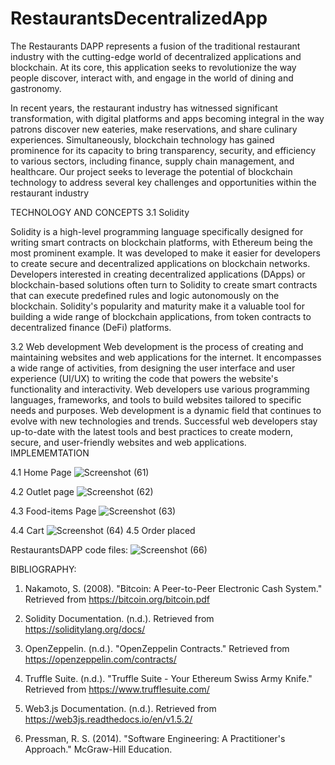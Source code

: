 # RestaurantsDecentralizedApp

The Restaurants DAPP represents a fusion of the traditional restaurant industry with the cutting-edge world of decentralized applications and blockchain. At its core, this application seeks to revolutionize the way people discover, interact with, and engage in the world of dining and gastronomy.

In recent years, the restaurant industry has witnessed significant transformation, with digital platforms and apps becoming integral in the way patrons discover new eateries, make reservations, and share culinary experiences. Simultaneously, blockchain technology has gained prominence for its capacity to bring transparency, security, and efficiency to various sectors, including finance, supply chain management, and healthcare.
Our project seeks to leverage the potential of blockchain technology to address several key challenges and opportunities within the restaurant industry

TECHNOLOGY AND CONCEPTS
3.1 Solidity

Solidity is a high-level programming language specifically designed for writing smart contracts on blockchain platforms, with Ethereum being the most prominent example. It was developed to make it easier for developers to create secure and decentralized applications on blockchain networks.
Developers interested in creating decentralized applications (DApps) or blockchain-based solutions often turn to Solidity to create smart contracts that can execute predefined rules and logic autonomously on the blockchain. Solidity's popularity and maturity make it a valuable tool for building a wide range of blockchain applications, from token contracts to decentralized finance (DeFi) platforms.

3.2  Web development
Web development is the process of creating and maintaining websites and web applications for the internet. It encompasses a wide range of activities, from designing the user interface and user experience (UI/UX) to writing the code that powers the website's functionality and interactivity. Web developers use various programming languages, frameworks, and tools to build websites tailored to specific needs and purposes.
Web development is a dynamic field that continues to evolve with new technologies and trends. Successful web developers stay up-to-date with the latest tools and best practices to create modern, secure, and user-friendly websites and web applications.
IMPLEMEMTATION

4.1 Home Page
![Screenshot (61)](https://github.com/Akshavya2509/RestaurantsDecentralizedApp/assets/97899039/7946b5d8-7ceb-46ba-8c5c-739c6011677b)

4.2 Outlet page
![Screenshot (62)](https://github.com/Akshavya2509/RestaurantsDecentralizedApp/assets/97899039/9e9f7fbb-af7d-4b52-b656-77a23f7738cf)

4.3 Food-items Page
![Screenshot (63)](https://github.com/Akshavya2509/RestaurantsDecentralizedApp/assets/97899039/72e175ef-1f8d-4d85-b634-1f5287a75852)

4.4 Cart
![Screenshot (64)](https://github.com/Akshavya2509/RestaurantsDecentralizedApp/assets/97899039/422692c0-0fcf-4c10-ad81-36d4624c9899)
4.5 Order placed

RestaurantsDAPP code files:
![Screenshot (66)](https://github.com/Akshavya2509/RestaurantsDecentralizedApp/assets/97899039/7ce32ee3-7a56-48df-8fac-8809ad74f534)

BIBLIOGRAPHY:

1. Nakamoto, S. (2008). "Bitcoin: A Peer-to-Peer Electronic Cash System." Retrieved from https://bitcoin.org/bitcoin.pdf

2. Solidity Documentation. (n.d.). Retrieved from https://soliditylang.org/docs/

3. OpenZeppelin. (n.d.). "OpenZeppelin Contracts." Retrieved from https://openzeppelin.com/contracts/

4. Truffle Suite. (n.d.). "Truffle Suite - Your Ethereum Swiss Army Knife." Retrieved from https://www.trufflesuite.com/

5. Web3.js Documentation. (n.d.). Retrieved from https://web3js.readthedocs.io/en/v1.5.2/

6. Pressman, R. S. (2014). "Software Engineering: A Practitioner's Approach." McGraw-Hill Education.
